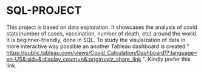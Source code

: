 # SQL-PROJECT
This project is based on data exploration. It showcases the analysis of covid stats(number of cases, vaccination, number of death, etc) around the world.
It is beginner-friendly, done in SQL.
To study the visulaization of data in more interactive way possible an another Tableau dashboard is created " https://public.tableau.com/views/Covid_Calculation/Dashboard1?:language=en-US&:sid=&:display_count=n&:origin=viz_share_link ". Kindly prefer this link.

